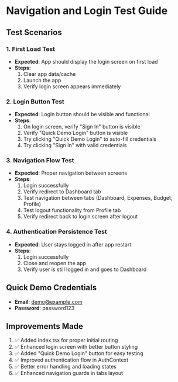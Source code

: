 # Navigation and Login Test Guide

## Test Scenarios

### 1. First Load Test
- **Expected**: App should display the login screen on first load
- **Steps**: 
  1. Clear app data/cache
  2. Launch the app
  3. Verify login screen appears immediately

### 2. Login Button Test
- **Expected**: Login button should be visible and functional
- **Steps**:
  1. On login screen, verify "Sign In" button is visible
  2. Verify "Quick Demo Login" button is visible
  3. Try clicking "Quick Demo Login" to auto-fill credentials
  4. Try clicking "Sign In" with valid credentials

### 3. Navigation Flow Test
- **Expected**: Proper navigation between screens
- **Steps**:
  1. Login successfully
  2. Verify redirect to Dashboard tab
  3. Test navigation between tabs (Dashboard, Expenses, Budget, Profile)
  4. Test logout functionality from Profile tab
  5. Verify redirect back to login screen after logout

### 4. Authentication Persistence Test
- **Expected**: User stays logged in after app restart
- **Steps**:
  1. Login successfully
  2. Close and reopen the app
  3. Verify user is still logged in and goes to Dashboard

## Quick Demo Credentials
- **Email**: demo@example.com
- **Password**: password123

## Improvements Made
1. ✅ Added index.tsx for proper initial routing
2. ✅ Enhanced login screen with better button styling
3. ✅ Added "Quick Demo Login" button for easy testing
4. ✅ Improved authentication flow in AuthContext
5. ✅ Better error handling and loading states
6. ✅ Enhanced navigation guards in tabs layout 